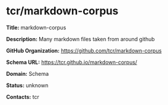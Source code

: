 # tcr/markdown-corpus

**Title:** markdown-corpus

**Description:** Many markdown files taken from around github

**GitHub Organization:** https://github.com/tcr/markdown-corpus

**Schema URL:** https://tcr.github.io/markdown-corpus/



**Domain:** Schema

**Status:** unknown



**Contacts:** tcr